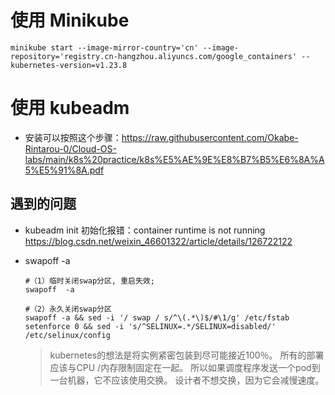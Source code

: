 # 使用 Minikube
```shell
minikube start --image-mirror-country='cn' --image-repository='registry.cn-hangzhou.aliyuncs.com/google_containers' --kubernetes-version=v1.23.8
```

# 使用 kubeadm
+ 安装可以按照这个步骤：https://raw.githubusercontent.com/Okabe-Rintarou-0/Cloud-OS-labs/main/k8s%20practice/k8s%E5%AE%9E%E8%B7%B5%E6%8A%A5%E5%91%8A.pdf

## 遇到的问题

+ kubeadm init 初始化报错：container runtime is not running
  https://blog.csdn.net/weixin_46601322/article/details/126722122

+ swapoff  -a
    ```
    #（1）临时关闭swap分区, 重启失效;
    swapoff  -a
 
    #（2）永久关闭swap分区
    swapoff -a && sed -i '/ swap / s/^\(.*\)$/#\1/g' /etc/fstab
    setenforce 0 && sed -i 's/^SELINUX=.*/SELINUX=disabled/' /etc/selinux/config
    ``` 

    > kubernetes的想法是将实例紧密包装到尽可能接近100％。 所有的部署应该与CPU /内存限制固定在一起。 所以如果调度程序发送一个pod到一台机器，它不应该使用交换。 设计者不想交换，因为它会减慢速度。